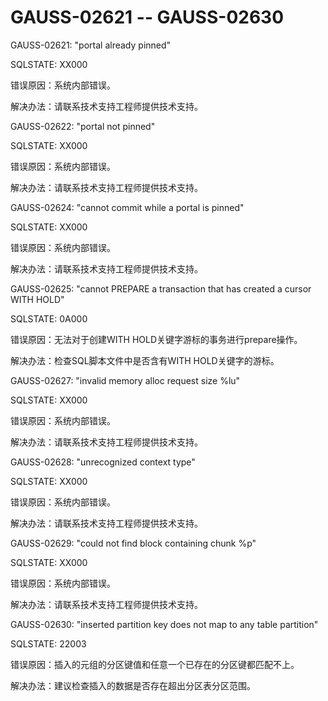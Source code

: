 # GAUSS-02621 -- GAUSS-02630

GAUSS-02621: "portal already pinned"

SQLSTATE: XX000

错误原因：系统内部错误。

解决办法：请联系技术支持工程师提供技术支持。

GAUSS-02622: "portal not pinned"

SQLSTATE: XX000

错误原因：系统内部错误。

解决办法：请联系技术支持工程师提供技术支持。

GAUSS-02624: "cannot commit while a portal is pinned"

SQLSTATE: XX000

错误原因：系统内部错误。

解决办法：请联系技术支持工程师提供技术支持。

GAUSS-02625: "cannot PREPARE a transaction that has created a cursor WITH HOLD"

SQLSTATE: 0A000

错误原因：无法对于创建WITH HOLD关键字游标的事务进行prepare操作。

解决办法：检查SQL脚本文件中是否含有WITH HOLD关键字的游标。

GAUSS-02627: "invalid memory alloc request size %lu"

SQLSTATE: XX000

错误原因：系统内部错误。

解决办法：请联系技术支持工程师提供技术支持。

GAUSS-02628: "unrecognized context type"

SQLSTATE: XX000

错误原因：系统内部错误。

解决办法：请联系技术支持工程师提供技术支持。

GAUSS-02629: "could not find block containing chunk %p"

SQLSTATE: XX000

错误原因：系统内部错误。

解决办法：请联系技术支持工程师提供技术支持。

GAUSS-02630: "inserted partition key does not map to any table partition"

SQLSTATE: 22003

错误原因：插入的元组的分区键值和任意一个已存在的分区键都匹配不上。

解决办法：建议检查插入的数据是否存在超出分区表分区范围。


